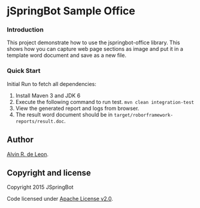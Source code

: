 jSpringBot Sample Office
=======

### Introduction

This project demonstrate how to use the jspringbot-office library. This shows how you can capture web page sections as image
and put it in a template word document and save as a new file.

### Quick Start

Initial Run to fetch all dependencies:

1. Install Maven 3 and JDK 6
2. Execute the following command to run test. `mvn clean integration-test`
3. View the generated report and logs from browser.
4. The result word document should be in `target/roborframework-reports/result.doc`.

## Author

[Alvin R. de Leon](https://github.com/alvinrdeleon/).

## Copyright and license

Copyright 2015 JSpringBot

Code licensed under [Apache License v2.0](http://www.apache.org/licenses/LICENSE-2.0).

